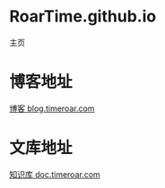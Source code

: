 # RoarTime.github.io
主页
# 博客地址
[博客 blog.timeroar.com](https://blog.timeroar.com)
# 文库地址
[知识库 doc.timeroar.com](https://doc.timeroar.com)
